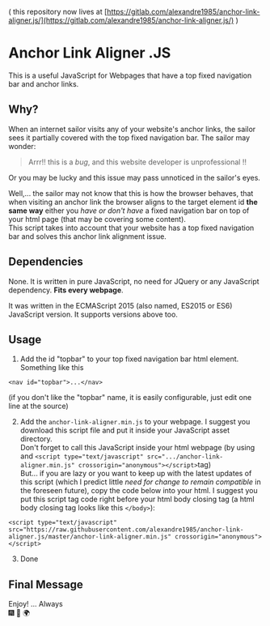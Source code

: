 ( this repository now lives at [https://gitlab.com/alexandre1985/anchor-link-aligner.js/](https://gitlab.com/alexandre1985/anchor-link-aligner.js/) )

# Anchor Link Aligner .JS

This is a useful JavaScript for Webpages that have a top fixed navigation bar and anchor links.

## Why?  

When an internet sailor visits any of your website's anchor links, the sailor sees it partially covered with the top fixed navigation bar.
The sailor may wonder:
> Arrr!! this is a *bug*, and this website developer is unprofessional !!

Or you may be lucky and this issue may pass unnoticed in the sailor's eyes.  

Well,... the sailor may not know that this is how the browser behaves, that when visiting an anchor link the browser aligns to the target element id **the same way** either you *have or don't have* a fixed navigation bar on top of your html page (that may be covering some content).  
This script takes into account that your website has a top fixed navigation bar and solves this anchor link alignment issue.

## Dependencies

None. It is written in pure JavaScript, no need for JQuery or any JavaScript dependency. **Fits every webpage**.  
  
It was written in the ECMAScript 2015 (also named, ES2015 or ES6) JavaScript version. It supports versions above too.

## Usage

1. Add the id "topbar" to your top fixed navigation bar html element. Something like this
```
<nav id="topbar">...</nav>
```
(if you don't like the "topbar" name, it is easily configurable, just edit one line at the source)

2. Add the `anchor-link-aligner.min.js` to your webpage. I suggest you download this script file and put it inside your JavaScript asset directory.  
Don't forget to call this JavaScript inside your html webpage (by using and `<script type="text/javascript" src=".../anchor-link-aligner.min.js" crossorigin="anonymous"></script>`tag)  
But... if you are lazy or you want to keep up with the latest updates of this script (which I predict little *need for change to remain compatible* in the foreseen future), copy the code below into your html. I suggest you put this script tag code right before your html body closing tag (a html body closing tag looks like this `</body>`):
```
<script type="text/javascript" src="https://raw.githubusercontent.com/alexandre1985/anchor-link-aligner.js/master/anchor-link-aligner.min.js" crossorigin="anonymous"></script>
```

3. Done

## Final Message
Enjoy! ... Always  
:fireworks: :full_moon_with_face: :earth_africa:
